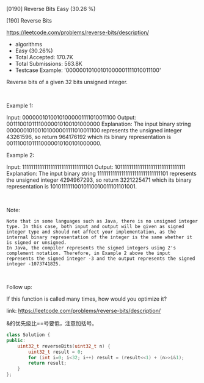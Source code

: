 [0190] Reverse Bits                                                 Easy   (30.26 %)

<!--front-->	
[190] Reverse Bits  

https://leetcode.com/problems/reverse-bits/description/

* algorithms
* Easy (30.26%)
* Total Accepted:    170.7K
* Total Submissions: 563.8K
* Testcase Example:  '00000010100101000001111010011100'

Reverse bits of a given 32 bits unsigned integer.

 

Example 1:


Input: 00000010100101000001111010011100
Output: 00111001011110000010100101000000
Explanation: The input binary string 00000010100101000001111010011100 represents the unsigned integer 43261596, so return 964176192 which its binary representation is 00111001011110000010100101000000.


Example 2:


Input: 11111111111111111111111111111101
Output: 10111111111111111111111111111111
Explanation: The input binary string 11111111111111111111111111111101 represents the unsigned integer 4294967293, so return 3221225471 which its binary representation is 10101111110010110010011101101001.

 

Note:


	Note that in some languages such as Java, there is no unsigned integer type. In this case, both input and output will be given as signed integer type and should not affect your implementation, as the internal binary representation of the integer is the same whether it is signed or unsigned.
	In Java, the compiler represents the signed integers using 2's complement notation. Therefore, in Example 2 above the input represents the signed integer -3 and the output represents the signed integer -1073741825.


 

Follow up:

If this function is called many times, how would you optimize it?







<!--back-->

link: https://leetcode.com/problems/reverse-bits/description/

&的优先级比==号要低，注意加括号。

```cpp
class Solution {
public:
    uint32_t reverseBits(uint32_t n) {
        uint32_t result = 0;
        for (int i=0; i<32; i++) result = (result<<1) + (n>>i&1);
        return result;
    }
};
```


